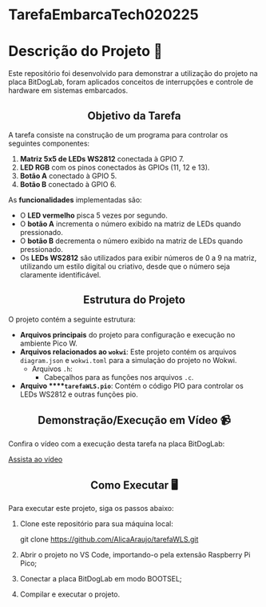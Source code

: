 # TarefaEmbarcaTech020225


<h1 align="cInterrupções utilizando Matriz de LEDS

<h2 align="center">Descrição do Projeto 📝</h2>

Este repositório foi desenvolvido para demonstrar a utilização do projeto na placa BitDogLab, foram aplicados conceitos de interrupções e controle de hardware em sistemas embarcados.

<h2 align="center">Objetivo da Tarefa </h2>

A tarefa consiste na construção de um programa para controlar os seguintes componentes:

1. **Matriz 5x5 de LEDs WS2812** conectada à GPIO 7.
2. **LED RGB** com os pinos conectados às GPIOs (11, 12 e 13).
3. **Botão A** conectado à GPIO 5.
4. **Botão B** conectado à GPIO 6.

As **funcionalidades** implementadas são:

- O **LED vermelho** pisca 5 vezes por segundo.
- O **botão A** incrementa o número exibido na matriz de LEDs quando pressionado.
- O **botão B** decrementa o número exibido na matriz de LEDs quando pressionado.
- Os **LEDs WS2812** são utilizados para exibir números de 0 a 9 na matriz, utilizando um estilo digital ou criativo, desde que o número seja claramente identificável.

<h2 align="center">Estrutura do Projeto </h2>

O projeto contém a seguinte estrutura:

- **Arquivos principais** do projeto para configuração e execução no ambiente Pico W.
- **Arquivos relacionados ao `wokwi`**: Este projeto contém os arquivos `diagram.json` e `wokwi.toml` para a simulação do projeto no Wokwi.
  - Arquivos `.h`:
    - Cabeçalhos para as funções nos arquivos `.c`.
- **Arquivo ****`tarefaWLS.pio`**: Contém o código PIO para controlar os LEDs WS2812 e outras funções pio.

<h2 align="center">Demonstração/Execução em Vídeo 📹</h2>

Confira o vídeo com a execução desta tarefa na placa BitDogLab:

[Assista ao vídeo](https://bit.ly/TarefaInterrupcao)

<h2 align="center">Como Executar 🖥</h2>

Para executar este projeto, siga os passos abaixo:

1. Clone este repositório para sua máquina local:
   
   git clone https://github.com/AlicaAraujo/tarefaWLS.git
   
2. Abrir o projeto no VS Code, importando-o pela extensão Raspberry Pi Pico;
3. Conectar a placa BitDogLab em modo BOOTSEL;
4. Compilar e executar o projeto.

